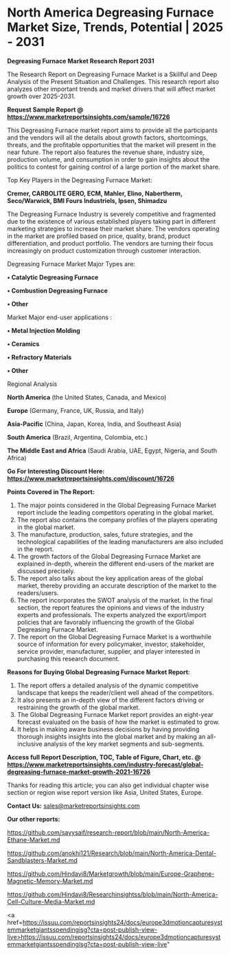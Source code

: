 # North America  Degreasing Furnace Market Size, Trends, Potential | 2025 - 2031

<strong>Degreasing Furnace Market Research Report 2031</strong>

The Research Report on Degreasing Furnace Market is a Skillful and Deep Analysis of the Present Situation and Challenges. This research report also analyzes other important trends and market drivers that will affect market growth over 2025-2031.

<strong>Request Sample Report @ <a href=https://www.marketreportsinsights.com/sample/16726>https://www.marketreportsinsights.com/sample/16726</a></strong>

This Degreasing Furnace market report aims to provide all the participants and the vendors will all the details about growth factors, shortcomings, threats, and the profitable opportunities that the market will present in the near future. The report also features the revenue share, industry size, production volume, and consumption in order to gain insights about the politics to contest for gaining control of a large portion of the market share.

Top Key Players in the Degreasing Furnace Market:

<strong>Cremer, CARBOLITE GERO, ECM, Mahler, Elino, Nabertherm, Seco/Warwick, BMI Fours Industriels, Ipsen, Shimadzu</strong>

The Degreasing Furnace Industry is severely competitive and fragmented due to the existence of various established players taking part in different marketing strategies to increase their market share. The vendors operating in the market are profiled based on price, quality, brand, product differentiation, and product portfolio. The vendors are turning their focus increasingly on product customization through customer interaction.

Degreasing Furnace Market Major Types are:

<strong>• Catalytic Degreasing Furnace

• Combustion Degreasing Furnace

• Other</strong>

Market Major end-user applications :

<strong>• Metal Injection Molding

• Ceramics

• Refractory Materials

• Other</strong>

Regional Analysis

</u><strong><b>North America</b></strong> (the United States, Canada, and Mexico)

<strong><b>Europe </b></strong>(Germany, France, UK, Russia, and Italy)

<strong><b>Asia-Pacific</b></strong> (China, Japan, Korea, India, and Southeast Asia)

<strong><b>South America</b></strong> (Brazil, Argentina, Colombia, etc.)

<strong><b>The Middle East and Africa</b></strong> (Saudi Arabia, UAE, Egypt, Nigeria, and South Africa)

<strong>Go For Interesting Discount Here: <a href=https://www.marketreportsinsights.com/discount/16726>https://www.marketreportsinsights.com/discount/16726</a></strong>

<strong>Points Covered in The Report:</strong>
<ol>
  <li>The major points considered in the Global Degreasing Furnace Market report include the leading competitors operating in the global market.</li>
  <li>The report also contains the company profiles of the players operating in the global market.</li>
  <li>The manufacture, production, sales, future strategies, and the technological capabilities of the leading manufacturers are also included in the report.</li>
  <li>The growth factors of the Global Degreasing Furnace Market are explained in-depth, wherein the different end-users of the market are discussed precisely.</li>
  <li>The report also talks about the key application areas of the global market, thereby providing an accurate description of the market to the readers/users.</li>
  <li>The report incorporates the SWOT analysis of the market. In the final section, the report features the opinions and views of the industry experts and professionals. The experts analyzed the export/import policies that are favorably influencing the growth of the Global Degreasing Furnace Market.</li>
  <li>The report on the Global Degreasing Furnace Market is a worthwhile source of information for every policymaker, investor, stakeholder, service provider, manufacturer, supplier, and player interested in purchasing this research document.</li>
</ol>
<strong>Reasons for Buying Global Degreasing Furnace Market Report:</strong>

<ol>
  <li>The report offers a detailed analysis of the dynamic competitive landscape that keeps the reader/client well ahead of the competitors.</li>
  <li>It also presents an in-depth view of the different factors driving or restraining the growth of the global market.</li>
  <li>The Global Degreasing Furnace Market report provides an eight-year forecast evaluated on the basis of how the market is estimated to grow.</li>
  <li>It helps in making aware business decisions by having providing thorough insights insights into the global market and by making an all-inclusive analysis of the key market segments and sub-segments.</li>
</ol>
<strong>Access full Report Description, TOC, Table of Figure, Chart, etc. @ <a href=https://www.marketreportsinsights.com/industry-forecast/global-degreasing-furnace-market-growth-2021-16726>https://www.marketreportsinsights.com/industry-forecast/global-degreasing-furnace-market-growth-2021-16726</a></strong>


Thanks for reading this article; you can also get individual chapter wise section or region wise report version like Asia, United States, Europe.

<strong>Contact Us:</strong>
sales@marketreportsinsights.com

<strong>Our other reports:</strong>

<a href=https://github.com/sayysaif/research-report/blob/main/North-America-Ethane-Market.md>https://github.com/sayysaif/research-report/blob/main/North-America-Ethane-Market.md</a>

<a href=https://github.com/anokhi121/Research/blob/main/North-America-Dental-Sandblasters-Market.md>https://github.com/anokhi121/Research/blob/main/North-America-Dental-Sandblasters-Market.md</a>

<a href=https://github.com/Hindavi8/Marketgrowth/blob/main/Europe-Graphene-Magnetic-Memory-Market.md>https://github.com/Hindavi8/Marketgrowth/blob/main/Europe-Graphene-Magnetic-Memory-Market.md</a>

<a href=https://github.com/Hindavi8/Researchinsightss/blob/main/North-America-Cell-Culture-Media-Market.md>https://github.com/Hindavi8/Researchinsightss/blob/main/North-America-Cell-Culture-Media-Market.md</a>

<a href=https://issuu.com/reportsinsights24/docs/europe3dmotioncapturesystemmarketgiantsspendingisg?cta=post-publish-view-live>https://issuu.com/reportsinsights24/docs/europe3dmotioncapturesystemmarketgiantsspendingisg?cta=post-publish-view-live</a>"
